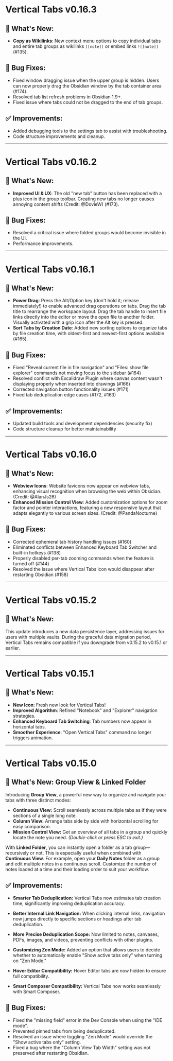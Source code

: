# Vertical Tabs v0.16.3

## 🎉 What's New:

- **Copy as Wikilinks**: New context menu options to copy individual tabs and entire tab groups as wikilinks `[[note]]` or embed links `![[note]]` (#135).

## 🐛 Bug Fixes:

- Fixed window dragging issue when the upper group is hidden. Users can now properly drag the Obsidian window by the tab container area (#174).
- Resolved tab list refresh problems in Obsidian 1.9+.
- Fixed issue where tabs could not be dragged to the end of tab groups.

## ✅ Improvements:

- Added debugging tools to the settings tab to assist with troubleshooting.
- Code structure improvements and cleanup.

---

# Vertical Tabs v0.16.2

## 🎉 What's New:

- **Improved UI & UX**: The old "new tab" button has been replaced with a plus icon in the group toolbar. Creating new tabs no longer causes annoying content shifts (Credit: @DovieW) (#173).

## 🐛 Bug Fixes:

- Resolved a critical issue where folded groups would become invisible in the UI.
- Performance improvements.

---

# Vertical Tabs v0.16.1

## 🎉 What's New:

- **Power Drag**: Press the Alt/Option key (don't hold it; release immediately!) to enable advanced drag operations on tabs. Drag the tab title to rearrange the workspace layout. Drag the tab handle to insert file links directly into the editor or move the open file to another folder. Visually activated with a grip icon after the Alt key is pressed.
- **Sort Tabs by Creation Date**: Added new sorting options to organize tabs by file creation time, with oldest-first and newest-first options available (#165).

## 🐛 Bug Fixes:

- Fixed "Reveal current file in file navigation" and "Files: show file explorer" commands not moving focus to the sidebar (#164)
- Resolved conflict with Excalidraw Plugin where canvas content wasn't displaying properly when inserted into drawings (#166)
- Corrected navigation button functionality issues (#171)
- Fixed tab deduplication edge cases (#172, #163)

## ✅ Improvements:

- Updated build tools and development dependencies (security fix)
- Code structure cleanup for better maintainability

---

# Vertical Tabs v0.16.0

## 🎉 What's New:

- **Webview Icons**: Website favicons now appear on webview tabs, enhancing visual recognition when browsing the web within Obsidian. (Credit: @AlanJs26)
- **Enhanced Mission Control View**: Added customization options for zoom factor and pointer interactions, featuring a new responsive layout that adapts elegantly to various screen sizes. (Credit: @PandaNocturne)

## 🐛 Bug Fixes:

- Corrected ephemeral tab history handling issues (#160)
- Eliminated conflicts between Enhanced Keyboard Tab Switcher and built-in hotkeys (#138)
- Properly disabled per-tab zooming commands when the feature is turned off (#144)
- Resolved the issue where Vertical Tabs icon would disappear after restarting Obsidian (#158)

---

# Vertical Tabs v0.15.2

## 🎉 What's New:

This update introduces a new data persistence layer, addressing issues for users with multiple vaults. During the graceful data migration period, Vertical Tabs remains compatible if you downgrade from v0.15.2 to v0.15.1 or earlier.

---

# Vertical Tabs v0.15.1

## 🎉 What's New:

- **New Icon**: Fresh new look for Vertical Tabs!
- **Improved Algorithm**: Refined "Notebook" and "Explorer" navigation strategies.
- **Enhanced Keyboard Tab Switching**: Tab numbers now appear in horizontal tabs.
- **Smoother Experience**: "Open Vertical Tabs" command no longer triggers animation.

---

# Vertical Tabs v0.15.0

## 🎉 What's New: Group View & Linked Folder

Introducing **Group View**, a powerful new way to organize and navigate your tabs with three distinct modes:

- **Continuous View:** Scroll seamlessly across multiple tabs as if they were sections of a single long note.
- **Column View:** Arrange tabs side by side with horizontal scrolling for easy comparison.
- **Mission Control View:** Get an overview of all tabs in a group and quickly locate the note you need. *(Double-click or press ESC to exit.)*

With **Linked Folder**, you can instantly open a folder as a tab group—recursively or not. This is especially useful when combined with **Continuous View**. For example, open your **Daily Notes** folder as a group and edit multiple notes in a continuous scroll. Customize the number of notes loaded at a time and their loading order to suit your workflow.


## ✅ Improvements:

- **Smarter Tab Deduplication:** Vertical Tabs now estimates tab creation time, significantly improving deduplication accuracy.

- **Better Internal Link Navigation:** When clicking internal links, navigation now jumps directly to specific sections or headings after tab deduplication.

- **More Precise Deduplication Scope:** Now limited to notes, canvases, PDFs, images, and videos, preventing conflicts with other plugins.
- **Customizing Zen Mode:** Added an option that allows users to decide whether to automatically enable "Show active tabs only" when turning on "Zen Mode."
- **Hover Editor Compatibility:** Hover Editor tabs are now hidden to ensure full compatibility.
- **Smart Composer Compatibility:** Vertical Tabs now works seamlessly with Smart Composer.

## 🐛 Bug Fixes:

- Fixed the "missing field" error in the Dev Console when using the "IDE mode".
- Prevented pinned tabs from being deduplicated.
- Resolved an issue where toggling "Zen Mode" would override the "Show active tabs only" setting.
- Fixed a bug where the "Column View Tab Width" setting was not preserved after restarting Obsidian.
